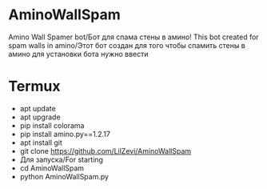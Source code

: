 # AminoWallSpam
Amino Wall Spamer bot/Бот для спама стены в амино!
This bot created for spam walls in amino/Этот бот создан для того чтобы спамить стены в амино
для установки бота нужно ввести
# Termux
- apt update
- apt upgrade
- pip install colorama
- pip install amino.py==1.2.17
- apt install git
- git clone https://github.com/LilZevi/AminoWallSpam
- Для запуска/For starting
- cd AminoWallSpam
- python AminoWallSpam.py
